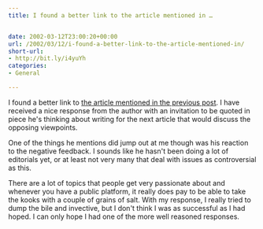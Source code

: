 ```yaml
---
title: I found a better link to the article mentioned in …


date: 2002-03-12T23:00:20+00:00
url: /2002/03/12/i-found-a-better-link-to-the-article-mentioned-in/
short-url:
- http://bit.ly/i4yuYh
categories:
- General

---
```

I found a better link to <a href="http://www.iisadministrator.com/Articles/Index.cfm?ArticleID=24422#">the article mentioned in the previous post</a>. I have received a nice response from the author with an invitation to be quoted in piece he's thinking about writing for the next article that would discuss the opposing viewpoints.

One of the things he mentions did jump out at me though was his reaction to the negative feedback. I sounds like he hasn't been doing a lot of editorials yet, or at least not very many that deal with issues as controversial as this.

There are a lot of topics that people get very passionate about and whenever you have a public platform, it really does pay to be able to take the kooks with a couple of grains of salt. With my response, I really tried to dump the bile and invective, but I don't think I was as successful as I had hoped. I can only hope I had one of the more well reasoned responses.